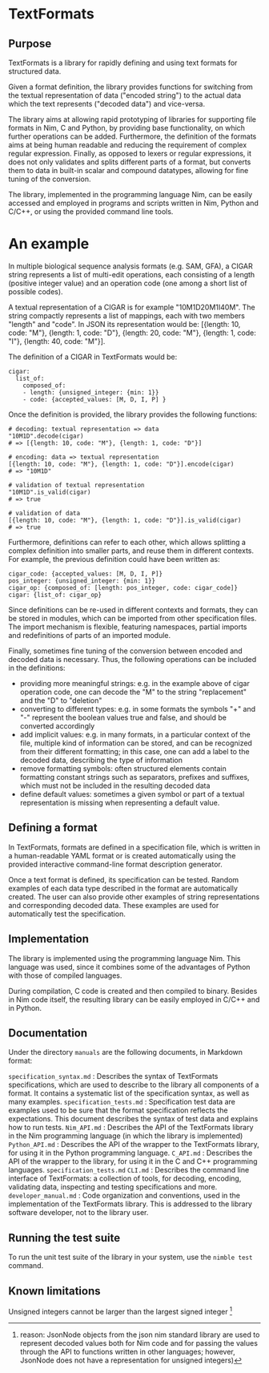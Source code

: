 # TextFormats

## Purpose

TextFormats is a library for rapidly defining and using text formats
for structured data.

Given a format definition, the library provides functions for switching
from the textual representation of data ("encoded string") to the actual
data which the text represents ("decoded data") and vice-versa.

The library aims at allowing rapid prototyping of libraries for supporting
file formats in Nim, C and Python, by providing base functionality,
on which further operations can be added. Furthermore, the definition
of the formats aims at being human readable and reducing the requirement
of complex regular expression. Finally, as opposed to lexers or regular
expressions, it does not only validates and splits different parts of a
format, but converts them to data in built-in scalar and compound datatypes,
allowing for fine tuning of the conversion.

The library, implemented in the programming language Nim, can be easily
accessed and employed in programs and scripts written in Nim, Python and C/C++,
or using the provided command line tools.

# An example

In multiple biological sequence analysis formats (e.g. SAM, GFA),
a CIGAR string represents a list of multi-edit operations, each consisting
of a length (positive integer value) and an operation code (one among a short
list of possible codes).

A textual representation of a CIGAR is for example
"10M1D20M1I40M". The string compactly represents a list of mappings,
each with two members "length" and "code". In JSON its representation would
be: [{length: 10, code: "M"}, {length: 1, code: "D"}, {length: 20, code: "M"},
{length: 1, code: "I"}, {length: 40, code: "M"}].

The definition of a CIGAR in TextFormats would be:
```
cigar:
  list_of:
    composed_of:
    - length: {unsigned_integer: {min: 1}}
    - code: {accepted_values: [M, D, I, P] }
```

Once the definition is provided, the library provides the following functions:
```
# decoding: textual representation => data
"10M1D".decode(cigar)
# => [{length: 10, code: "M"}, {length: 1, code: "D"}]

# encoding: data => textual representation
[{length: 10, code: "M"}, {length: 1, code: "D"}].encode(cigar)
# => "10M1D"

# validation of textual representation
"10M1D".is_valid(cigar)
# => true

# validation of data
[{length: 10, code: "M"}, {length: 1, code: "D"}].is_valid(cigar)
# => true
```

Furthermore, definitions can refer to each other, which allows splitting
a complex definition into smaller parts, and reuse them in different contexts.
For example, the previous definition could have been written as:
```
cigar_code: {accepted_values: [M, D, I, P]}
pos_integer: {unsigned_integer: {min: 1}}
cigar_op: {composed_of: [length: pos_integer, code: cigar_code]}
cigar: {list_of: cigar_op}
```

Since definitions can be re-used in different contexts and formats, they
can be stored in modules, which can be imported from other specification files.
The import mechanism is flexible, featuring namespaces, partial imports and
redefinitions of parts of an imported module.

Finally, sometimes fine tuning of the conversion between encoded and
decoded data is necessary. Thus, the following operations can be included
in the definitions:
- providing more meaningful strings:
e.g. in the example above of cigar operation code, one can
decode the "M" to the string "replacement" and the "D" to "deletion"
- converting to different types:
e.g. in some formats the symbols "+" and "-" represent
the boolean values true and false, and should be converted accordingly
- add implicit values:
e.g. in many formats, in a particular context
of the file, multiple kind of information can be stored, and can be recognized
from their different formatting; in this case, one
can add a label to the decoded data, describing the type of information
- remove formatting symbols:
often structured elements contain formatting constant strings such
as separators, prefixes and suffixes, which must not be included in the
resulting decoded data
- define default values:
sometimes a given symbol or part of a textual representation is missing
when representing a default value.

## Defining a format

In TextFormats, formats are defined in a specification file, which is written
in a human-readable YAML format or is created automatically using the provided
interactive command-line format description generator.

Once a text format is defined, its specification can be tested.
Random examples of each data type described in the format are automatically
created. The user can also provide other examples of string representations
and corresponding decoded data. These examples are used for automatically
test the specification.

## Implementation

The library is implemented using the programming language Nim.
This language was used, since it combines some of the advantages of Python
with those of compiled languages.

During compilation, C code is created and then compiled to binary.
Besides in Nim code itself, the resulting library can be easily employed
in C/C++ and in Python.

## Documentation

Under the directory `manuals` are the following documents, in Markdown
format:

`specification_syntax.md`
: Describes the syntax of TextFormats specifications, which
are used to describe to the library all components of a format.
It contains a systematic list of the specification syntax, as
well as many examples.
`specification_tests.md`
: Specification test data are examples used to be sure that the format
specification reflects the expectations. This document describes
the syntax of test data and explains how to run tests.
`Nim_API.md`
: Describes the API of the TextFormats library in the Nim programming language
(in which the library is implemented)
`Python_API.md`
: Describes the API of the wrapper to the TextFormats library, for using it
in the Python programming language.
`C_API.md`
: Describes the API of the wrapper to the library, for using it in the C and
C++ programming languages.
`specification_tests.md`
`CLI.md`
: Describes the command line interface of TextFormats: a collection of tools,
for decoding, encoding, validating data, inspecting and testing specifications
and more.
`developer_manual.md`
: Code organization and conventions, used in the implementation of the
TextFormats library. This is addressed to the library software developer,
not to the library user.

## Running the test suite

To run the unit test suite of the library in your system, use the
``nimble test`` command.

## Known limitations

Unsigned integers cannot be larger than the largest signed integer [^2]

[^2]: reason: JsonNode objects from the json nim standard library are
used to represent decoded values both for Nim code and for passing the values
through the API to functions written in other languages; however, JsonNode does
not have a representation for unsigned integers)
